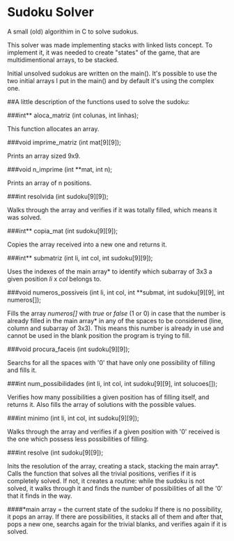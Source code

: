 # Sudoku Solver

A small (old) algorithim in C to solve sudokus.

This solver was made implementing stacks with linked lists concept. To implement it,
it was needed to create "states" of the game, that are multidimentional arrays, to be
stacked. 
 
Initial unsolved sudokus are written on the main(). It's possible to use the two
initial arrays I put in the main() and by default it's using the complex one.
 
##A little description of the functions used to solve the sudoku: 
 
###int** aloca_matriz (int colunas, int linhas); 

This function allocates an array. 
 
###void imprime_matriz (int mat[9][9]); 
 
Prints an array sized 9x9.
 
###void n_imprime (int **mat, int n); 
 
Prints an array of n positions.
 
###int resolvida (int sudoku[9][9]); 

Walks through the array and verifies if it was totally filled, which means it was
solved.
 
###int** copia_mat (int sudoku[9][9]); 
 
Copies the array received into a new one and returns it.
 
###int** submatriz (int li, int col, int sudoku[9][9]); 

Uses the indexes of the main array* to identify which subarray of 3x3 a given position _li_
x _col_ belongs to. 
 
###void numeros_possiveis (int li, int col, int **submat, int sudoku[9][9], int numeros[]); 
 
Fills the array _numeros[]_ with _true_ or _false_ (1 or 0) in case that the number
is already filled in the main array* in any of the spaces to be considered (line,
column and subarray of 3x3). This means this number is already in use and cannot be
used in the blank position the program is trying to fill.
 
###void procura_faceis (int sudoku[9][9]); 
 
Searchs for all the spaces with '0' that have only one possibility of filling and
fills it.
 
###int num_possibilidades (int li, int col, int sudoku[9][9], int solucoes[]); 
 
Verifies how many possibilities a given position has of filling itself, and returns
it. Also fills the array of solutions with the possible values.
 
###int minimo (int li, int col, int sudoku[9][9]); 
 
Walks through the array and verifies if a given position with '0' received is the
one which possess less possibilities of filling.
 
###int resolve (int sudoku[9][9]); 
 
Inits the resolution of the array, creating a stack, stacking the main array*.
Calls the function that solves all the trivial positions, verifies if it is
completely solved.
If not, it creates a routine: while the sudoku is not solved, it walks through
it and finds the number of possibilities of all the '0' that it finds in the way.


####*main array = the current state of the sudoku
If there is no possibility, it pops an array.
If there are possibilities, it stacks all of them and after that, pops a new one,
searchs again for the trivial blanks, and verifies again if it is solved.
